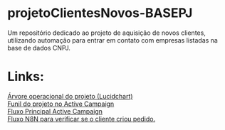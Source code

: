 # projetoClientesNovos-BASEPJ
Um repositório dedicado ao projeto de aquisição de novos clientes, utilizando automação para entrar em contato com empresas listadas na base de dados CNPJ.
# Links:
<a href="https://lucid.app/lucidspark/8735c9e5-fcd3-4fae-9ba0-a996f0389ab4/edit?viewport_loc=-1784%2C-1860%2C5184%2C2616%2C0_0&invitationId=inv_b0851106-f7f0-480a-8297-609e81d43692)"> Árvore operacional do projeto (Lucidchart) </a> <br>
<a href="https://siliciogrupo62912.activehosted.com/app/deals?pipeline=32"> Funil do projeto no Active Campaign </a> <br>
<a href="https://siliciogrupo62912.activehosted.com/series/294"> Fluxo Principal Active Campaign </a> <br>
<a href="https://digiyou.app.n8n.cloud/workflow/YArcJAWcYxBso6mG"> Fluxo N8N para verificar se o cliente criou pedido. </a> <br>

